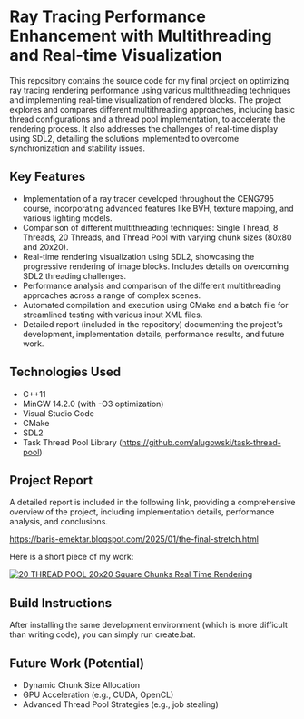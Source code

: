 # Ray Tracing Performance Enhancement with Multithreading and Real-time Visualization

This repository contains the source code for my final project on optimizing ray tracing rendering performance using various multithreading techniques and implementing real-time visualization of rendered blocks.  The project explores and compares different multithreading approaches, including basic thread configurations and a thread pool implementation, to accelerate the rendering process.  It also addresses the challenges of real-time display using SDL2, detailing the solutions implemented to overcome synchronization and stability issues.

## Key Features

*   Implementation of a ray tracer developed throughout the CENG795 course, incorporating advanced features like BVH, texture mapping, and various lighting models.
*   Comparison of different multithreading techniques: Single Thread, 8 Threads, 20 Threads, and Thread Pool with varying chunk sizes (80x80 and 20x20).
*   Real-time rendering visualization using SDL2, showcasing the progressive rendering of image blocks.  Includes details on overcoming SDL2 threading challenges.
*   Performance analysis and comparison of the different multithreading approaches across a range of complex scenes.
*   Automated compilation and execution using CMake and a batch file for streamlined testing with various input XML files.
*   Detailed report (included in the repository) documenting the project's development, implementation details, performance results, and future work.

## Technologies Used

*   C++11
*   MinGW 14.2.0 (with -O3 optimization)
*   Visual Studio Code
*   CMake
*   SDL2
*   Task Thread Pool Library (https://github.com/alugowski/task-thread-pool)

## Project Report

A detailed report is included in the following link, providing a comprehensive overview of the project, including implementation details, performance analysis, and conclusions.

https://baris-emektar.blogspot.com/2025/01/the-final-stretch.html

Here is a short piece of my work:

[![20 THREAD POOL 20x20 Square Chunks Real Time Rendering](https://img.youtube.com/vi/lSUe6vNLLds/0.jpg)](https://www.youtube.com/watch?v=lSUe6vNLLds)

## Build Instructions

After installing the same development environment (which is more difficult than writing code), you can simply run create.bat.

## Future Work (Potential)
*   Dynamic Chunk Size Allocation
*   GPU Acceleration (e.g., CUDA, OpenCL)
*   Advanced Thread Pool Strategies (e.g., job stealing)
